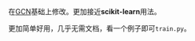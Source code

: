 在[GCN](https://github.com/zhouchunpong/GCN_Keras)基础上修改。更加接近**scikit-learn**用法。

更加简单好用，几乎无需文档，看一个例子即可`train.py`。
